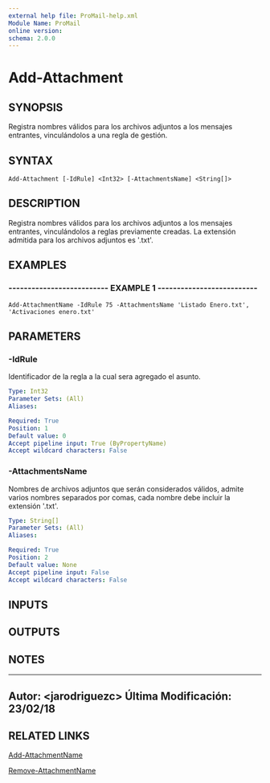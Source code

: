 ```yaml
---
external help file: ProMail-help.xml
Module Name: ProMail
online version: 
schema: 2.0.0
---
```


# Add-Attachment

## SYNOPSIS
Registra nombres válidos para los archivos adjuntos a los mensajes entrantes,
vinculándolos a una regla de gestión.

## SYNTAX

```
Add-Attachment [-IdRule] <Int32> [-AttachmentsName] <String[]>
```

## DESCRIPTION
Registra nombres válidos para los archivos adjuntos a los mensajes entrantes, vinculándolos 
a reglas previamente creadas.
La extensión admitida para los archivos adjuntos es '.txt'.

## EXAMPLES

### -------------------------- EXAMPLE 1 --------------------------
```
Add-AttachmentName -IdRule 75 -AttachmentsName 'Listado Enero.txt', 'Activaciones enero.txt'
```

## PARAMETERS

### -IdRule
Identificador de la regla a la cual sera agregado el asunto.

```yaml
Type: Int32
Parameter Sets: (All)
Aliases: 

Required: True
Position: 1
Default value: 0
Accept pipeline input: True (ByPropertyName)
Accept wildcard characters: False
```

### -AttachmentsName
Nombres de archivos adjuntos que serán considerados válidos, admite varios nombres 
separados por comas, cada nombre debe incluir la extensión '.txt'.

```yaml
Type: String[]
Parameter Sets: (All)
Aliases: 

Required: True
Position: 2
Default value: None
Accept pipeline input: False
Accept wildcard characters: False
```

## INPUTS

## OUTPUTS

## NOTES
---------------------------------------------------------
Autor: \<jarodriguezc\>
Última Modificación: 23/02/18
---------------------------------------------------------

## RELATED LINKS

[Add-AttachmentName](Add-AttachmentName.md)

[Remove-AttachmentName](Remove-AttachmentName.md)

